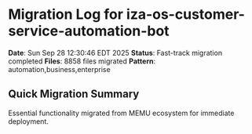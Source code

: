 # Migration Log for iza-os-customer-service-automation-bot

**Date**: Sun Sep 28 12:30:46 EDT 2025
**Status**: Fast-track migration completed
**Files**:     8858 files migrated
**Pattern**: automation,business,enterprise

## Quick Migration Summary
Essential functionality migrated from MEMU ecosystem for immediate deployment.
